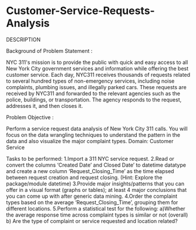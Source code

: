 # Customer-Service-Requests-Analysis
DESCRIPTION

Background of Problem Statement :

NYC 311's mission is to provide the public with quick and easy access to all New York City government services and information while offering the best customer service. Each day, NYC311 receives thousands of requests related to several hundred types of non-emergency services, including noise complaints, plumbing issues, and illegally parked cars. These requests are received by NYC311 and forwarded to the relevant agencies such as the police, buildings, or transportation. The agency responds to the request, addresses it, and then closes it.

Problem Objective :

Perform a service request data analysis of New York City 311 calls. You will focus on the data wrangling techniques to understand the pattern in the data and also visualize the major complaint types. Domain: Customer Service

Tasks to be performed: 1.Import a 311 NYC service request. 2.Read or convert the columns ‘Created Date’ and Closed Date’ to datetime datatype and create a new column ‘Request_Closing_Time’ as the time elapsed between request creation and request closing. (Hint: Explore the package/module datetime) 3.Provide major insights/patterns that you can offer in a visual format (graphs or tables); at least 4 major conclusions that you can come up with after generic data mining. 4.Order the complaint types based on the average ‘Request_Closing_Time’, grouping them for different locations. 5.Perform a statistical test for the following: a)Whether the average response time across complaint types is similar or not (overall) b) Are the type of complaint or service requested and location related?
